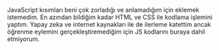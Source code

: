 JavaScript kısımları beni çok zorladığı ve anlamadığım için eklemek istemedim. En azından bildiğim kadar HTML ve CSS ile kodlama işlemini yaptım. Yapay zeka ve internet kaynakları ile de ilerleme katettim ancak öğrenme eylemini gerçekleştiremediğim için JS kodlarını buraya dahil etmiyorum.
